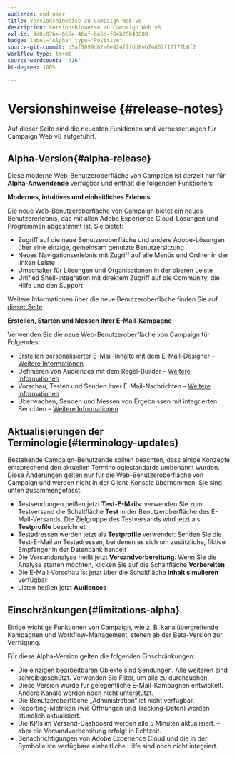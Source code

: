 ```yaml
---
audience: end-user
title: Versionshinweise zu Campaign Web v8
description: Versionshinweise zu Campaign Web v8
exl-id: 3d8c07be-665e-46af-ba5d-f04b25b40880
badge: label="Alpha" type="Positive"
source-git-commit: b5af5099d62e0e424fffdd8eb74d67f12777b0f2
workflow-type: tm+mt
source-wordcount: '416'
ht-degree: 100%

---
```



# Versionshinweise {#release-notes}

Auf dieser Seite sind die neuesten Funktionen und Verbesserungen für Campaign Web v8 aufgeführt.

## Alpha-Version{#alpha-release}

Diese moderne Web-Benutzeroberfläche von Campaign ist derzeit nur für **Alpha-Anwendende** verfügbar und enthält die folgenden Funktionen:

**Modernes, intuitives und einheitliches Erlebnis**

Die neue Web-Benutzeroberfläche von Campaign bietet ein neues Benutzererlebnis, das mit allen Adobe Experience Cloud-Lösungen und -Programmen abgestimmt ist. Sie bietet:

* Zugriff auf die neue Benutzeroberfläche und andere Adobe-Lösungen über eine einzige, gemeinsam genutzte Benutzersitzung
* Neues Navigationserlebnis mit Zugriff auf alle Menüs und Ordner in der linken Leiste
* Umschalter für Lösungen und Organisationen in der oberen Leiste
* Unified Shell-Integration mit direktem Zugriff auf die Community, die Hilfe und den Support
<!--
No search and pulse notifications in Alpha
-->

Weitere Informationen über die neue Benutzeroberfläche finden Sie auf [dieser Seite](../get-started/user-interface.md).

**Erstellen, Starten und Messen Ihrer E-Mail-Kampagne**

Verwenden Sie die neue Web-Benutzeroberfläche von Campaign für Folgendes:

* Erstellen personalisierter E-Mail-Inhalte mit dem E-Mail-Designer – [Weitere Informationen](../content/edit-content.md)
* Definieren von Audiences mit dem Regel-Builder – [Weitere Informationen](../audience/about-audiences.md)
* Vorschau, Testen und Senden Ihrer E-Mail-Nachrichten – [Weitere Informationen](../monitor/prepare-send.md)
* Überwachen, Senden und Messen von Ergebnissen mit integrierten Berichten – [Weitere Informationen](../reporting/reports.md)

<!--
add info somewhere to remind users that
* they still have access to their console (+ link to v8 console doc)
* they keep their existing data (example: will be able to use their existing delivery templates to create deliveries)
-->


## Aktualisierungen der Terminologie{#terminology-updates}

Bestehende Campaign-Benutzende sollten beachten, dass einige Konzepte entsprechend den aktuellen Terminologiestandards umbenannt wurden. Diese Änderungen gelten nur für die Web-Benutzeroberfläche von Campaign und werden nicht in der Client-Konsole übernommen. Sie sind unten zusammengefasst.

* Testsendungen heißen jetzt **Test-E-Mails**: verwenden Sie zum Testversand die Schaltfläche **Test** in der Benutzeroberfläche des E-Mail-Versands. Die Zielgruppe des Testversands wird jetzt als **Testprofile** bezeichnet
* Testadressen werden jetzt als **Testprofile** verwendet: Senden Sie die Test-E-Mail an Testadressen, bei denen es sich um zusätzliche, fiktive Empfänger in der Datenbank handelt
* Die Versandanalyse heißt jetzt **Versandvorbereitung**. Wenn Sie die Analyse starten möchten, klicken Sie auf die Schaltfläche **Vorbereiten**
* Die E-Mail-Vorschau ist jetzt über die Schaltfläche **Inhalt simulieren** verfügbar
* Listen heißen jetzt **Audiences**

## Einschränkungen{#limitations-alpha}

Einige wichtige Funktionen von Campaign, wie z. B. kanalübergreifende Kampagnen und Workflow-Management, stehen ab der Beta-Version zur Verfügung.

Für diese Alpha-Version gelten die folgenden Einschränkungen:

* Die einzigen bearbeitbaren Objekte sind Sendungen. Alle weiteren sind schreibgeschützt. Verwenden Sie Filter, um alle zu durchsuchen.
* Diese Version wurde für gelegentliche E-Mail-Kampagnen entwickelt. Andere Kanäle werden noch nicht unterstützt.
* Die Benutzeroberfläche „Administration“ ist nicht verfügbar.
* Reporting-Metriken (wie Öffnungen und Tracking-Daten) werden stündlich aktualisiert.
* Die KPIs im Versand-Dashboard werden alle 5 Minuten aktualisiert. – aber die Versandvorbereitung erfolgt in Echtzeit.
* Benachrichtigungen von Adobe Experience Cloud und die in der Symbolleiste verfügbare einheitliche Hilfe sind noch nicht integriert.

